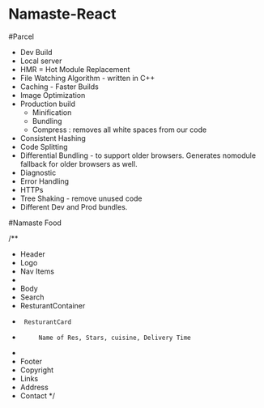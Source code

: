 # Namaste-React

#Parcel
- Dev Build
- Local server
- HMR = Hot Module Replacement
- File Watching Algorithm - written in C++
- Caching - Faster Builds
- Image Optimization
- Production build
    - Minification
    - Bundling
    - Compress : removes all white spaces from our code
- Consistent Hashing
- Code Splitting
- Differential Bundling - to support older browsers. Generates nomodule fallback for older browsers as well.
- Diagnostic
- Error Handling
- HTTPs
- Tree Shaking - remove unused code
- Different Dev and Prod bundles.

#Namaste Food

/**
 * Header
 *  Logo
 *  Nav Items
 * 
 * Body
 *  Search
 *  ResturantContainer
 *      ResturantCard
 *          Name of Res, Stars, cuisine, Delivery Time
 * 
 * Footer
 *  Copyright
 *  Links
 *  Address
 *  Contact
 */